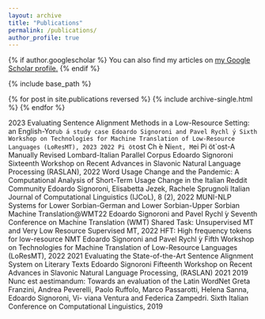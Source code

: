 ```yaml
---
layout: archive
title: "Publications"
permalink: /publications/
author_profile: true
---
```


{% if author.googlescholar %}
  You can also find my articles on <u><a href="{{author.googlescholar}}">my Google Scholar profile</a>.</u>
{% endif %}

{% include base_path %}

{% for post in site.publications reversed %}
  {% include archive-single.html %}
{% endfor %}

2023
Evaluating Sentence Alignment Methods in a Low-Resource Setting: an English-Yor`ub ́a study case
Edoardo Signoroni and Pavel Rychl ́y
Sixth Workshop on Technologies for Machine Translation of Low-Resource Languages (LoResMT), 2023
2022
Pi ̈ot`ost Ch ́e Ni`ent, M`ei Pi ̈ot`ost-A Manually Revised Lombard-Italian Parallel Corpus
Edoardo Signoroni
Sixteenth Workshop on Recent Advances in Slavonic Natural Language Processing (RASLAN), 2022
Word Usage Change and the Pandemic: A Computational Analysis of Short-Term Usage Change
in the Italian Reddit Community
Edoardo Signoroni, Elisabetta Jezek, Rachele Sprugnoli
Italian Journal of Computational Linguistics (IJCoL), 8 (2), 2022
MUNI-NLP Systems for Lower Sorbian-German and Lower Sorbian-Upper Sorbian Machine
Translation@WMT22
Edoardo Signoroni and Pavel Rychl ́y
Seventh Conference on Machine Translation (WMT) Shared Task: Unsupervised MT and Very Low Resource
Supervised MT, 2022
HFT: High frequency tokens for low-resource NMT
Edoardo Signoroni and Pavel Rychl ́y
Fifth Workshop on Technologies for Machine Translation of Low-Resource Languages (LoResMT), 2022
2021
Evaluating the State-of-the-Art Sentence Alignment System on Literary Texts
Edoardo Signoroni
Fifteenth Workshop on Recent Advances in Slavonic Natural Language Processing, (RASLAN) 2021
2019
Nunc est aestimandum: Towards an evaluation of the Latin WordNet
Greta Franzini, Andrea Peverelli, Paolo Ruffolo, Marco Passarotti, Helena Sanna, Edoardo Signoroni, Vi-
viana Ventura and Federica Zampedri.
Sixth Italian Conference on Computational Linguistics, 2019
